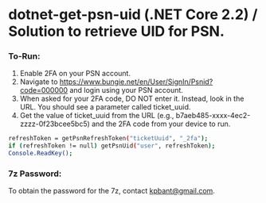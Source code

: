# dotnet-get-psn-uid (.NET Core 2.2) / Solution to retrieve UID for PSN.

### To-Run:
1. Enable 2FA on your PSN account.
2. Navigate to https://www.bungie.net/en/User/SignIn/Psnid?code=000000 and login using your PSN account.
3. When asked for your 2FA code, DO NOT enter it. Instead, look in the URL. You should see a parameter called ticket_uuid.
4. Get the value of ticket_uuid from the URL (e.g., b7aeb485-xxxx-4ec2-zzzz-0f23bcee5bc5) and the 2FA code from your device to run.
  
```sh
refreshToken = getPsnRefreshToken("ticketUuid", "_2fa");
if (refreshToken != null) getPsnUid("user", refreshToken);
Console.ReadKey();
```

### 7z Password:
To obtain the password for the 7z, contact kpbant@gmail.com.
